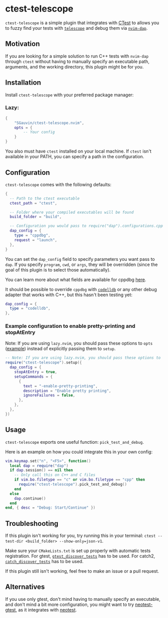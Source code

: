 # ctest-telescope

`ctest-telescope` is a simple plugin that integrates with [CTest](https://cmake.org/cmake/help/book/mastering-cmake/chapter/Testing%20With%20CMake%20and%20CTest.html) to allows you to fuzzy find your tests with [`telescope`](https://github.com/nvim-telescope/telescope.nvim) and debug them via [`nvim-dap`](https://github.com/mfussenegger/nvim-dap).

## Motivation

If you are looking for a simple solution to run C++ tests with `nvim-dap` through `ctest` without having to manually specify an executable path, arguments, and the working directory, this plugin might be for you.

## Installation

Install `ctest-telescope` with your preferred package manager:

### Lazy:

```lua
{
    "SGauvin/ctest-telescope.nvim",
    opts = {
        -- Your config
    }
}
```

You also must have `ctest` installed on your local machine. If `ctest` isn't available in your PATH, you can specify a path in the configuration.

## Configuration

`ctest-telescope` comes with the following defaults:

```lua
{
  -- Path to the ctest executable
  ctest_path = "ctest",

  -- Folder where your compiled executables will be found
  build_folder = "build",

  -- Configuration you would pass to require("dap").configurations.cpp
  dap_config = {
    type = "cppdbg",
    request = "launch",
  },
}
```

You can set the `dap_config` field to specify parameters you want pass to `dap`.
If you specify `program`, `cwd`, or `args`, they will be overridden (since the goal of this plugin is to select those automatically).

You can learn more about what fields are available for cppdbg [here](https://github.com/mfussenegger/nvim-dap/wiki/C-C---Rust-(gdb-via--vscode-cpptools)#configuration).

It should be possible to override `cppdbg` with [`codelldb`](https://github.com/mfussenegger/nvim-dap/wiki/C-C---Rust-(via--codelldb)) or any other debug adapter that works with C++, but this hasn't been testing yet:

```lua
dap_config = {
  type = "codelldb",
},
```

### Example configuration to enable pretty-printing and stopAtEntry

Note: If you are using `lazy.nvim`, you should pass these options to `opts` ([example](https://github.com/SGauvin/ctest-telescope.nvim?tab=readme-ov-file#lazy)) instead of explicitly passing them to `setup`.
```lua
-- Note: If you are using lazy.nvim, you should pass these options to 
require("ctest-telescope").setup({
  dap_config = {
    stopAtEntry = true,
    setupCommands = {
      {
        text = "-enable-pretty-printing",
        description = "Enable pretty printing",
        ignoreFailures = false,
      },
    },
  },
})
```

## Usage

`ctest-telescope` exports one useful function: `pick_test_and_debug`.

Here is an example on how you could integrate this in your own config:
```lua
vim.keymap.set("n", "<F5>", function()
  local dap = require("dap")
  if dap.session() == nil then
    -- Only call this on C++ and C files
    if vim.bo.filetype == "c" or vim.bo.filetype == "cpp" then
      require("ctest-telescope").pick_test_and_debug()
    end
  else
    dap.continue()
  end
end, { desc = "Debug: Start/Continue" })
```

## Troubleshooting

If this plugin isn't working for you, try running this in your terminal: `ctest --test-dir <build_folder> --show-only=json-v1`.

Make sure your `CMakeLists.txt` is set up properly with automatic tests registration.
For gtest, [`gtest_discover_tests`](https://cmake.org/cmake/help/latest/module/GoogleTest.html#command:gtest_discover_tests) has to be used.
For catch2, [`catch_discover_tests`](https://github.com/catchorg/Catch2/blob/devel/docs/cmake-integration.md#automatic-test-registration) has to be used.

If this plugin still isn't working, feel free to make an issue or a pull request.

## Alternatives

If you use only gtest, don't mind having to manually specify an executable, and don't mind a bit more configuration, you might want to try [neotest-gtest](https://github.com/alfaix/neotest-gtest), as it integrates with [neotest](https://github.com/nvim-neotest/neotest).
